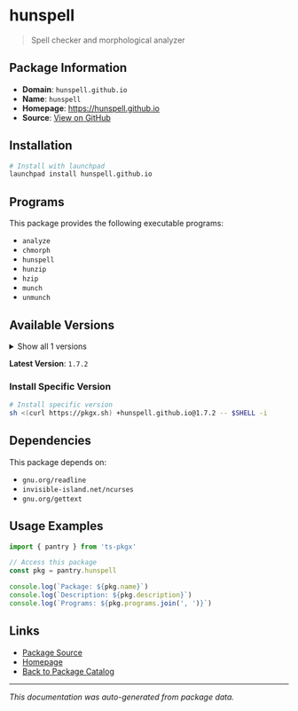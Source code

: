# hunspell

> Spell checker and morphological analyzer

## Package Information

- **Domain**: `hunspell.github.io`
- **Name**: `hunspell`
- **Homepage**: https://hunspell.github.io
- **Source**: [View on GitHub](https://github.com/pkgxdev/pantry/tree/main/projects/hunspell.github.io/package.yml)

## Installation

```bash
# Install with launchpad
launchpad install hunspell.github.io
```

## Programs

This package provides the following executable programs:

- `analyze`
- `chmorph`
- `hunspell`
- `hunzip`
- `hzip`
- `munch`
- `unmunch`

## Available Versions

<details>
<summary>Show all 1 versions</summary>

- `1.7.2`

</details>

**Latest Version**: `1.7.2`

### Install Specific Version

```bash
# Install specific version
sh <(curl https://pkgx.sh) +hunspell.github.io@1.7.2 -- $SHELL -i
```

## Dependencies

This package depends on:

- `gnu.org/readline`
- `invisible-island.net/ncurses`
- `gnu.org/gettext`

## Usage Examples

```typescript
import { pantry } from 'ts-pkgx'

// Access this package
const pkg = pantry.hunspell

console.log(`Package: ${pkg.name}`)
console.log(`Description: ${pkg.description}`)
console.log(`Programs: ${pkg.programs.join(', ')}`)
```

## Links

- [Package Source](https://github.com/pkgxdev/pantry/tree/main/projects/hunspell.github.io/package.yml)
- [Homepage](https://hunspell.github.io)
- [Back to Package Catalog](../../package-catalog.md)

---

*This documentation was auto-generated from package data.*
